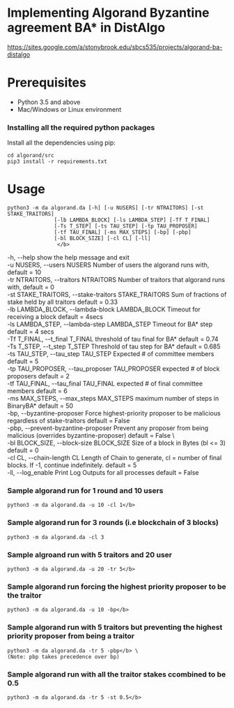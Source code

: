 # Implementing Algorand Byzantine agreement BA* in DistAlgo
<https://sites.google.com/a/stonybrook.edu/sbcs535/projects/algorand-ba-distalgo>

# Prerequisites
* Python 3.5 and above
* Mac/Windows or Linux environment

### Installing all the required python packages
Install all the dependencies using pip:

    cd algorand/src
    pip3 install -r requirements.txt
# Usage
    python3 -m da algorand.da [-h] [-u NUSERS] [-tr NTRAITORS] [-st STAKE_TRAITORS]
                   [-lb LAMBDA_BLOCK] [-ls LAMBDA_STEP] [-Tf T_FINAL]
                   [-Ts T_STEP] [-ts TAU_STEP] [-tp TAU_PROPOSER]
                   [-tf TAU_FINAL] [-ms MAX_STEPS] [-bp] [-pbp]
                   [-bl BLOCK_SIZE] [-cl CL] [-ll]
                    </b>
  -h, --help            show the help message and exit \
  -u NUSERS, --users NUSERS
                        Number of users the algorand runs with, default = 10\
  -tr NTRAITORS, --traitors NTRAITORS
                        Number of traitors that algorand runs with, default = 0\
  -st STAKE_TRAITORS, --stake-traitors STAKE_TRAITORS
                        Sum of fractions of stake held by all traitors default = 0.33\
  -lb LAMBDA_BLOCK, --lambda-block LAMBDA_BLOCK
                        Timeout for receiving a block default = 4secs\
  -ls LAMBDA_STEP, --lambda-step LAMBDA_STEP
                        Timeout for BA* step default = 4 secs\
  -Tf T_FINAL, --t_final T_FINAL
                        threshold of tau final for BA* default = 0.74\
  -Ts T_STEP, --t_step T_STEP
                        Threshold of tau step for BA* default = 0.685\
  -ts TAU_STEP, --tau_step TAU_STEP
                        Expected # of committee members default =  5\
  -tp TAU_PROPOSER, --tau_proposer TAU_PROPOSER
                        expected # of block proposers default = 2\
  -tf TAU_FINAL, --tau_final TAU_FINAL
                        expected # of final committee members default = 6\
  -ms MAX_STEPS, --max_steps MAX_STEPS
                        maximum number of steps in BinaryBA* default = 50\
  -bp, --byzantine-proposer
                        Force highest-priority proposer to be malicious
                        regardless of stake-traitors default = False\
  -pbp, --prevent-byzantine-proposer
                        Prevent any proposer from being malicious (overrides
                        byzantine-proposer) default = False \  
  -bl BLOCK_SIZE, --block-size BLOCK_SIZE
                        Size of a block in Bytes (bl <= 3) default = 0\
  -cl CL, --chain-length CL
                        Length of Chain to generate, cl = number of final
                        blocks. If -1, continue indefinitely. default = 5\
  -ll, --log_enable     Print Log Outputs for all processes default = False
  
  
### Sample algorand run for 1 round and 10 users

    python3 -m da algorand.da -u 10 -cl 1</b>

### Sample algorand run for 3 rounds (i.e blockchain of 3 blocks)

    python3 -m da algorand.da -cl 3

### Sample algroand run with 5 traitors and 20 user

    python3 -m da algorand.da -u 20 -tr 5</b>

### Sample algorand run forcing the highest priority proposer to be the traitor 

    python3 -m da algorand.da -u 10 -bp</b>

### Sample algorand run with 5 traitors but preventing the highest priority proposer from being a traitor

    python3 -m da algorand.da -tr 5 -pbp</b> \
    (Note: pbp takes precedence over bp) 

### Sample algorand run with all the traitor stakes ccombined to be 0.5

    python3 -m da algorand.da -tr 5 -st 0.5</b>





 
